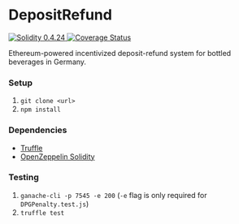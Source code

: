 # DepositRefund
<a href="http://solidity.readthedocs.io/en/v0.4.24/">
    <img src="http://img.shields.io/badge/solidity-0.4.24-brightgreen.svg" alt="Solidity 0.4.24">
</a>
<a href="https://coveralls.io/github/niksauer/DepositRefund?branch=coverage">
    <img src="https://coveralls.io/repos/github/niksauer/DepositRefund/badge.svg?branch=coverage" alt='Coverage Status'/>
</a>

Ethereum-powered incentivized deposit-refund system for bottled beverages in Germany.

### Setup 
1. `git clone <url>`
2. `npm install`

### Dependencies
- [Truffle](https://truffleframework.com/)
- [OpenZeppelin Solidity](https://github.com/OpenZeppelin/openzeppelin-solidity)

### Testing
1. `ganache-cli -p 7545 -e 200` (`-e` flag is only required for `DPGPenalty.test.js`)
2. `truffle test`
